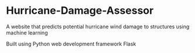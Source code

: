 # Hurricane-Damage-Assessor
A website that predicts potential hurricane wind damage to structures using machine learning

Built using Python web development framework Flask
